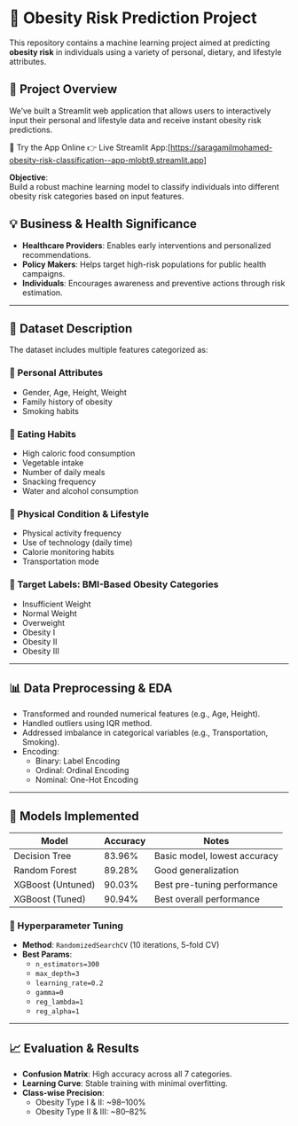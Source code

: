 # 🧠 Obesity Risk Prediction Project

This repository contains a machine learning project aimed at predicting **obesity risk** in individuals using a variety of personal, dietary, and lifestyle attributes.

## 📌 Project Overview

We’ve built a Streamlit web application that allows users to interactively input their personal and lifestyle data and receive instant obesity risk predictions.

🚀 Try the App Online
👉 Live Streamlit App:[https://saragamilmohamed-obesity-risk-classification--app-mlobt9.streamlit.app]


**Objective**:  
Build a robust machine learning model to classify individuals into different obesity risk categories based on input features.

## 💡 Business & Health Significance

- **Healthcare Providers**: Enables early interventions and personalized recommendations.
- **Policy Makers**: Helps target high-risk populations for public health campaigns.
- **Individuals**: Encourages awareness and preventive actions through risk estimation.

---

## 🧾 Dataset Description

The dataset includes multiple features categorized as:

### 🔹 Personal Attributes
- Gender, Age, Height, Weight
- Family history of obesity
- Smoking habits

### 🔹 Eating Habits
- High caloric food consumption
- Vegetable intake
- Number of daily meals
- Snacking frequency
- Water and alcohol consumption

### 🔹 Physical Condition & Lifestyle
- Physical activity frequency
- Use of technology (daily time)
- Calorie monitoring habits
- Transportation mode

### 🧮 Target Labels: BMI-Based Obesity Categories
- Insufficient Weight
- Normal Weight
- Overweight
- Obesity I
- Obesity II
- Obesity III

---

## 📊 Data Preprocessing & EDA

- Transformed and rounded numerical features (e.g., Age, Height).
- Handled outliers using IQR method.
- Addressed imbalance in categorical variables (e.g., Transportation, Smoking).
- Encoding:
  - Binary: Label Encoding
  - Ordinal: Ordinal Encoding
  - Nominal: One-Hot Encoding

---

## 🧠 Models Implemented

| Model              | Accuracy | Notes                        |
|-------------------|----------|------------------------------|
| Decision Tree      | 83.96%   | Basic model, lowest accuracy |
| Random Forest      | 89.28%   | Good generalization          |
| XGBoost (Untuned)  | 90.03%   | Best pre-tuning performance  |
| XGBoost (Tuned)    | 90.94%   | Best overall performance     |

### 🔧 Hyperparameter Tuning
- **Method**: `RandomizedSearchCV` (10 iterations, 5-fold CV)
- **Best Params**:
  - `n_estimators=300`
  - `max_depth=3`
  - `learning_rate=0.2`
  - `gamma=0`
  - `reg_lambda=1`
  - `reg_alpha=1`

---

## 📈 Evaluation & Results

- **Confusion Matrix**: High accuracy across all 7 categories.
- **Learning Curve**: Stable training with minimal overfitting.
- **Class-wise Precision**:
  - Obesity Type I & II: ~98–100%
  - Obesity Type II & III: ~80–82%



